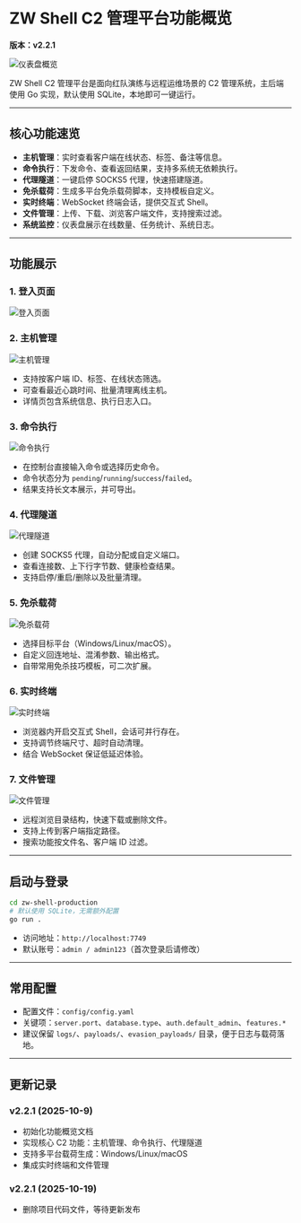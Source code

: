 # ZW Shell C2 管理平台功能概览

**版本：v2.2.1**

![仪表盘概览](screenshots/dashboard.png)

ZW Shell C2 管理平台是面向红队演练与远程运维场景的 C2 管理系统，主后端使用 Go 实现，默认使用 SQLite，本地即可一键运行。

---

## 核心功能速览

- **主机管理**：实时查看客户端在线状态、标签、备注等信息。
- **命令执行**：下发命令、查看返回结果，支持多系统无依赖执行。
- **代理隧道**：一键启停 SOCKS5 代理，快速搭建隧道。
- **免杀载荷**：生成多平台免杀载荷脚本，支持模板自定义。
- **实时终端**：WebSocket 终端会话，提供交互式 Shell。
- **文件管理**：上传、下载、浏览客户端文件，支持搜索过滤。
- **系统监控**：仪表盘展示在线数量、任务统计、系统日志。

---

## 功能展示
### 1. 登入页面
![登入页面](screenshots/login.png)

### 2. 主机管理
![主机管理](screenshots/hosts.png)
- 支持按客户端 ID、标签、在线状态筛选。
- 可查看最近心跳时间、批量清理离线主机。
- 详情页包含系统信息、执行日志入口。

### 3. 命令执行
![命令执行](screenshots/commands.png)
- 在控制台直接输入命令或选择历史命令。
- 命令状态分为 `pending`/`running`/`success`/`failed`。
- 结果支持长文本展示，并可导出。

### 4. 代理隧道
![代理隧道](screenshots/proxy.png)
- 创建 SOCKS5 代理，自动分配或自定义端口。
- 查看连接数、上下行字节数、健康检查结果。
- 支持启停/重启/删除以及批量清理。

### 5. 免杀载荷
![免杀载荷](screenshots/payload.png)
- 选择目标平台（Windows/Linux/macOS）。
- 自定义回连地址、混淆参数、输出格式。
- 自带常用免杀技巧模板，可二次扩展。

### 6. 实时终端
![实时终端](screenshots/terminal.png)
- 浏览器内开启交互式 Shell，会话可并行存在。
- 支持调节终端尺寸、超时自动清理。
- 结合 WebSocket 保证低延迟体验。

### 7. 文件管理
![文件管理](screenshots/files.png)
- 远程浏览目录结构，快速下载或删除文件。
- 支持上传到客户端指定路径。
- 搜索功能按文件名、客户端 ID 过滤。

---

## 启动与登录

```bash
cd zw-shell-production
# 默认使用 SQLite，无需额外配置
go run .
```

- 访问地址：`http://localhost:7749`
- 默认账号：`admin / admin123`（首次登录后请修改）

---

## 常用配置

- 配置文件：`config/config.yaml`
- 关键项：`server.port`、`database.type`、`auth.default_admin`、`features.*`
- 建议保留 `logs/`、`payloads/`、`evasion_payloads/` 目录，便于日志与载荷落地。

---

## 更新记录

### v2.2.1 (2025-10-9)

- 初始化功能概览文档
- 实现核心 C2 功能：主机管理、命令执行、代理隧道
- 支持多平台载荷生成：Windows/Linux/macOS
- 集成实时终端和文件管理

### v2.2.1 (2025-10-19)
- 删除项目代码文件，等待更新发布


